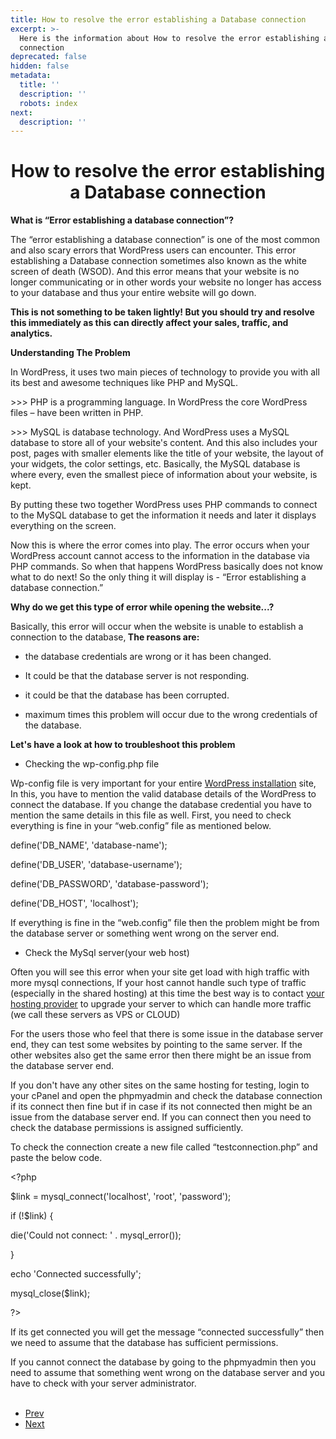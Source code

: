 ```yaml
---
title: How to resolve the error establishing a Database connection
excerpt: >-
  Here is the information about How to resolve the error establishing a Database
  connection
deprecated: false
hidden: false
metadata:
  title: ''
  description: ''
  robots: index
next:
  description: ''
---
```

<div itemprop="articleBody">
    <h1 dir="ltr" style="text-align: center;"><strong>How to resolve the error establishing a Database connection</strong></h1>
    <p dir="ltr"><strong> </strong></p>
    <p><strong>What is “Error establishing a database connection”?</strong></p>
    <p dir="ltr"><strong> </strong></p>
    <p><span style="font-weight: 400;">The “error establishing a database connection” is one of the most common and also scary errors that WordPress users can encounter. This error establishing a Database connection sometimes also known as the white screen of death (WSOD). And this error means that your website is no longer communicating or in other words your website no longer has access to your database and thus your entire website will go down. </span></p>
    <p dir="ltr"><strong> </strong></p>
    <p><strong>This is not something to be taken lightly! But you should try and resolve this immediately as this can directly affect your sales, traffic, and analytics.</strong></p>
    <p dir="ltr"><strong> </strong></p>
    <p><strong>Understanding The Problem</strong></p>
    <p dir="ltr"><strong> </strong></p>
    <p><span style="font-weight: 400;">In WordPress, it uses two main pieces of technology to provide you with all its best and awesome techniques like PHP and MySQL.</span></p>
    <p dir="ltr"><strong> </strong></p>
    <p><span style="font-weight: 400;">&gt;&gt;&gt; PHP is a programming language. In WordPress the core WordPress files – have been written in PHP. </span></p>
    <p dir="ltr"><strong> </strong></p>
    <p><span style="font-weight: 400;">&gt;&gt;&gt; MySQL is database technology. And WordPress uses a MySQL database to store all of your website's content. And this also includes your post, pages with smaller elements like the title of your website, the layout of your widgets, the color settings, etc. Basically, the MySQL database is where every, even the smallest piece of information about your website, is kept.</span></p>
    <p dir="ltr"><strong> </strong></p>
    <p><span style="font-weight: 400;">By putting these two together WordPress uses PHP commands to connect to the MySQL database to get the information it needs and later it displays everything on the screen. </span></p>
    <p dir="ltr"><strong> </strong></p>
    <p><span style="font-weight: 400;">Now this is where the error comes into play. The error occurs when your WordPress account cannot access to the information in the database via PHP commands. So when that happens WordPress basically does not know what to do next! So the only thing it will display is - “Error establishing a database connection.”</span></p>
    <p> </p>
    <p dir="ltr"><strong>Why do we get this type of error while opening the website...?</strong></p>
    <p> </p>
    <p dir="ltr">Basically, this error will occur when the website is unable to establish a connection to the database,<strong> The reasons are:</strong></p>
    <p> </p>
    <ul>
        <li dir="ltr">
            <p dir="ltr">the database credentials are wrong or it has been changed.</p>
        </li>
    </ul>
    <p dir="ltr"> </p>
    <ul>
        <li dir="ltr">
            <p dir="ltr">It could be that the database server is not responding.</p>
        </li>
    </ul>
    <p dir="ltr"> </p>
    <ul>
        <li dir="ltr">
            <p dir="ltr">it could be that the database has been corrupted.</p>
        </li>
    </ul>
    <p dir="ltr"> </p>
    <ul>
        <li dir="ltr">
            <p dir="ltr">maximum times this problem will occur due to the wrong credentials of the database.</p>
        </li>
    </ul>
    <p> </p>
    <p dir="ltr"><strong>Let's have a look at how to troubleshoot this problem</strong></p>
    <p> </p>
    <ul>
        <li dir="ltr">
            <p dir="ltr">Checking the wp-config.php file</p>
        </li>
    </ul>
    <p> </p>
    <p dir="ltr">Wp-config file is very important for your entire <a href="https://www.hostingraja.in/hosting/wordpress-hosting/">WordPress installation</a> site, In this, you have to mention the valid database details of the WordPress to connect the database. If you change the database credential you have to mention the same details in this file as well. First, you need to check everything is fine in your “web.config” file as mentioned below.</p>
    <p> </p>
    <p dir="ltr">define('DB_NAME', 'database-name');</p>
    <p dir="ltr">define('DB_USER', 'database-username');</p>
    <p dir="ltr">define('DB_PASSWORD', 'database-password');</p>
    <p dir="ltr">define('DB_HOST', 'localhost');</p>
    <p> </p>
    <p dir="ltr">If everything is fine in the “web.config” file then the problem might be from the database server or something went wrong on the server end.</p>
    <p> </p>
    <ul>
        <li dir="ltr">
            <p dir="ltr">Check the MySql server(your web host)</p>
        </li>
    </ul>
    <p> </p>
    <p dir="ltr">Often you will see this error when your site get load with high traffic with more mysql connections, If your host cannot handle such type of traffic (especially in the shared hosting) at this time the best way is to contact <a href="https://www.hostingraja.in/">your hosting provider</a> to upgrade your server to which can handle more traffic (we call these servers as VPS or CLOUD)</p>
    <p> </p>
    <p dir="ltr">For the users those who feel that there is some issue in the database server end, they can test some websites by pointing to the same server. If the other websites also get the same error then there might be an issue from the database server end.</p>
    <p> </p>
    <p dir="ltr">If you don't have any other sites on the same hosting for testing, login to your cPanel and open the phpmyadmin and check the database connection if its connect then fine but if in case if its not connected then might be an issue from the database server end. If you can connect then you need to check the database permissions is assigned sufficiently.</p>
    <p> </p>
    <p dir="ltr">To check the connection create a new file called “testconnection.php” and paste the below code.</p>
    <p> </p>
    <p dir="ltr">&lt;?php</p>
    <p dir="ltr">$link = mysql_connect('localhost', 'root', 'password');</p>
    <p dir="ltr">if (!$link) {</p>
    <p dir="ltr">die('Could not connect: ' . mysql_error());</p>
    <p dir="ltr">}</p>
    <p dir="ltr">echo 'Connected successfully';</p>
    <p dir="ltr">mysql_close($link);</p>
    <p dir="ltr">?&gt;</p>
    <p> </p>
    <p dir="ltr">If its get connected you will get the message “connected successfully” then we need to assume that the database has sufficient permissions.</p>
    <p> </p>
    <p dir="ltr">If you cannot connect the database by going to the phpmyadmin then you need to assume that something went wrong on the database server and you have to check with your server administrator.<br /><br /></p>
</div>
<ul class="pager pagenav">
    <li class="previous"> <a class="hasTooltip" title="How to take backup from one server and move to another server using SSH" aria-label="Previous article: How to take backup from one server and move to another server using SSH" href="/how-tos/how-to-take-backup-from-one-server-and-move-to-another-server-using-ssh" rel="prev"> <span class="icon-chevron-left" aria-hidden="true"></span> <span aria-hidden="true">Prev</span> </a> </li>
    <li class="next"> <a class="hasTooltip" title="How to create a MySQL / MSSQL database in Plesk" aria-label="Next article: How to create a MySQL / MSSQL database in Plesk" href="/how-tos/how-to-create-a-mysql-mssql-database-in-plesk" rel="next"> <span aria-hidden="true">Next</span> <span class="icon-chevron-right" aria-hidden="true"></span> </a> </li>
</ul>
